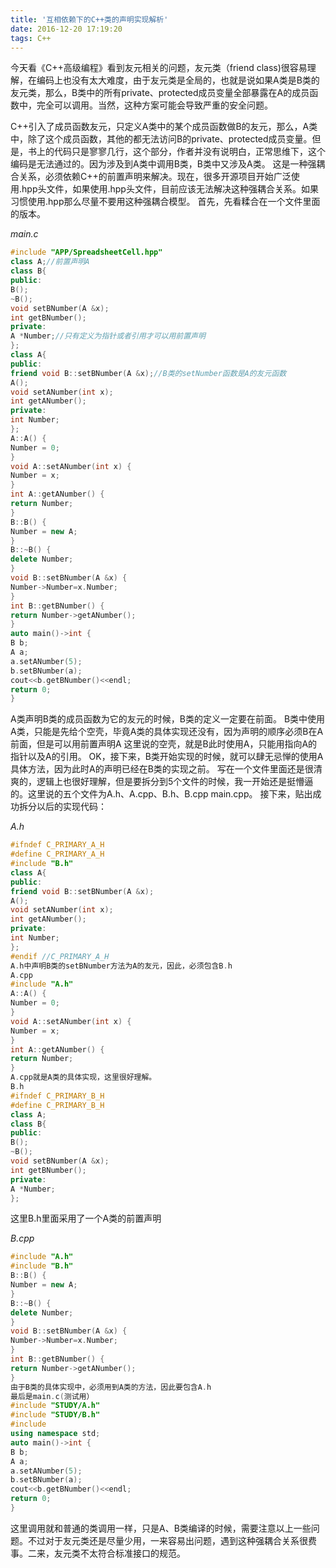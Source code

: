 ```yaml
---
title: '互相依赖下的C++类的声明实现解析'
date: 2016-12-20 17:19:20
tags: C++
---
```


今天看《C++高级编程》看到友元相关的问题，友元类（friend class)很容易理解，在编码上也没有太大难度，由于友元类是全局的，也就是说如果A类是B类的友元类，那么，B类中的所有private、protected成员变量全部暴露在A的成员函数中，完全可以调用。当然，这种方案可能会导致严重的安全问题。
<!--more-->
C++引入了成员函数友元，只定义A类中的某个成员函数做B的友元，那么，A类中，除了这个成员函数，其他的都无法访问B的private、protected成员变量。但是，书上的代码只是寥寥几行，这个部分，作者并没有说明白，正常思维下，这个编码是无法通过的。因为涉及到A类中调用B类，B类中又涉及A类。
这是一种强耦合关系，必须依赖C++的前置声明来解决。现在，很多开源项目开始广泛使用.hpp头文件，如果使用.hpp头文件，目前应该无法解决这种强耦合关系。如果习惯使用.hpp那么尽量不要用这种强耦合模型。
首先，先看糅合在一个文件里面的版本。

*main.c*

```cc
#include "APP/SpreadsheetCell.hpp"
class A;//前置声明A
class B{
public:
B();
~B();
void setBNumber(A &x);
int getBNumber();
private:
A *Number;//只有定义为指针或者引用才可以用前置声明
};
class A{
public:
friend void B::setBNumber(A &x);//B类的setNumber函数是A的友元函数
A();
void setANumber(int x);
int getANumber();
private:
int Number;
};
A::A() {
Number = 0;
}
void A::setANumber(int x) {
Number = x;
}
int A::getANumber() {
return Number;
}
B::B() {
Number = new A;
}
B::~B() {
delete Number;
}
void B::setBNumber(A &x) {
Number->Number=x.Number;
}
int B::getBNumber() {
return Number->getANumber();
}
auto main()->int {
B b;
A a;
a.setANumber(5);
b.setBNumber(a);
cout<<b.getBNumber()<<endl;
return 0;
}
```
A类声明B类的成员函数为它的友元的时候，B类的定义一定要在前面。
B类中使用A类，只能是先给个空壳，毕竟A类的具体实现还没有，因为声明的顺序必须B在A前面，但是可以用前置声明A
这里说的空壳，就是B此时使用A，只能用指向A的指针以及A的引用。
OK，接下来，B类开始实现的时候，就可以肆无忌惮的使用A具体方法，因为此时A的声明已经在B类的实现之前。
写在一个文件里面还是很清爽的，逻辑上也很好理解，但是要拆分到5个文件的时候，我一开始还是挺懵逼的。这里说的五个文件为A.h、A.cpp、B.h、B.cpp main.cpp。
接下来，贴出成功拆分以后的实现代码：

*A.h*

```cc
#ifndef C_PRIMARY_A_H
#define C_PRIMARY_A_H
#include "B.h"
class A{
public:
friend void B::setBNumber(A &x);
A();
void setANumber(int x);
int getANumber();
private:
int Number;
};
#endif //C_PRIMARY_A_H
A.h中声明B类的setBNumber方法为A的友元，因此，必须包含B.h
A.cpp
#include "A.h"
A::A() {
Number = 0;
}
void A::setANumber(int x) {
Number = x;
}
int A::getANumber() {
return Number;
}
A.cpp就是A类的具体实现，这里很好理解。
B.h
#ifndef C_PRIMARY_B_H
#define C_PRIMARY_B_H
class A;
class B{
public:
B();
~B();
void setBNumber(A &x);
int getBNumber();
private:
A *Number;
};
```
这里B.h里面采用了一个A类的前置声明

*B.cpp*

```cc
#include "A.h"
#include "B.h"
B::B() {
Number = new A;
}
B::~B() {
delete Number;
}
void B::setBNumber(A &x) {
Number->Number=x.Number;
}
int B::getBNumber() {
return Number->getANumber();
}
由于B类的具体实现中，必须用到A类的方法，因此要包含A.h
最后是main.c(测试用）
#include "STUDY/A.h"
#include "STUDY/B.h"
#include
using namespace std;
auto main()->int {
B b;
A a;
a.setANumber(5);
b.setBNumber(a);
cout<<b.getBNumber()<<endl;
return 0;
}
```

这里调用就和普通的类调用一样，只是A、B类编译的时候，需要注意以上一些问题。不过对于友元类还是尽量少用，一来容易出问题，遇到这种强耦合关系很费事。二来，友元类不太符合标准接口的规范。
